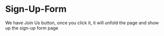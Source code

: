 # Sign-Up-Form

We have Join Us button, once you click it, it will unfold the page and show up the sign-up form page
